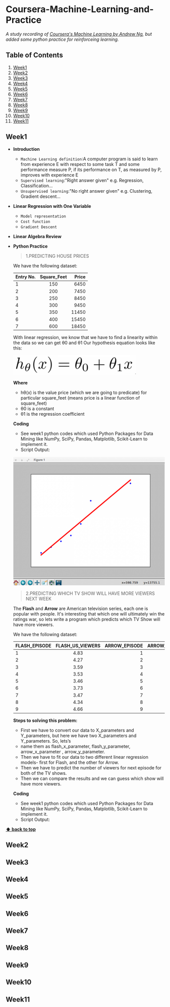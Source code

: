 # Coursera-Machine-Learning-and-Practice

*A study recording of [Coursera's Machine Learning by Andrew Ng](https://www.coursera.org/learn/machine-learning), but added some python practice for 
reinforceing learning.*

## Table of Contents

  1. [Week1](#week1)
  1. [Week2](#week2)
  1. [Week3](#week3)
  1. [Week4](#week4)
  1. [Week5](#week5)
  1. [Week6](#week6)
  1. [Week7](#week7)
  1. [Week8](#week8)
  1. [Week9](#week9)
  1. [Week10](#week10)
  1. [Week11](#week11)
## Week1

  - **Introduction** 
    - `Machine Learning definition`:A computer program is said to learn from experience E with respect to some task T and some performance measure P, if its performance on T, as measured by P, improves with experience E
    - `Supervised learning`:"Right answer given" e.g. Regression, Classification...
    - `Unsupervised learning`:"No right answer given" e.g. Clustering, Gradient descent...
  - **Linear Regression with One Variable**
    - `Model representation`
    - `Cost function`
    - `Gradient Descent`
  - **Linear Algebra Review**
  - **Python Practice**
    > 1.PREDICTING HOUSE PRICES
    
    We have the following dataset:
    
    | Entry No.  | Square_Feet | Price  |
    | -----------|:-----------:| -----: |
    | 1          | 150         | 6450   |
    | 2          | 200         | 7450   |
    | 3          | 250         | 8450   |
    | 4          | 300         | 9450   |
    | 5          | 350         | 11450  |
    | 6          | 400         | 15450  |
    | 7          | 600         | 18450  |

    With linear regression, we know that we have to find a linearity within the data so we can get θ0 and θ1
    Our hypothesis equation looks like this:
    
    ![alt text]( https://github.com/luisxiaomai/Images/blob/master/Machine-Learning/Week1/Hypothesis.png)
    
    **Where**
    - hθ(x) is the value price (which we are going to predicate) for particular square_feet  (means price is a linear function of square_feet)
    - θ0 is a constant
    - θ1 is the regression coefficient

    **Coding**
    - See week1 python codes which used Python Packages for Data Mining like NumPy, SciPy, Pandas, Matplotlib, Scikit-Learn to implement it.
    - Script Output:
    
    ![alt text]( https://github.com/luisxiaomai/Images/blob/master/Machine-Learning/Week1/linear_line.png)
    
    > 2.PREDICTING WHICH TV SHOW WILL HAVE MORE VIEWERS NEXT WEEK
    
    The **Flash** and **Arrow** are American television series, each one is popular with people. It's interesting that which one will ultimately win the ratings war, so lets write a program which predicts which TV Show will have more viewers.
    
    We have the following dataset:
    
    | FLASH_EPISODE  | FLASH_US_VIEWERS | ARROW_EPISODE  | ARROW_US_VIEWERS |
    | -----------    |:-----------:     | -----:         | -----: |
    | 1              | 4.83             | 1              | 2.84 |
    | 2              | 4.27             | 2              | 2.32 |
    | 3              | 3.59             | 3              | 2.55 |
    | 4              | 3.53             | 4              | 2.49 |
    | 5              | 3.46             | 5              | 2.73 |
    | 6              | 3.73             | 6              | 2.6  |
    | 7              | 3.47             | 7              | 2.64 |
    | 8              | 4.34             | 8              | 3.92 |
    | 9              | 4.66             | 9              | 3.06 |
    **Steps to solving this problem:**
    - First we have to convert our data to X_parameters and Y_parameters, but here we have two X_parameters and Y_parameters. So, lets’s
    - name them as flash_x_parameter, flash_y_parameter, arrow_x_parameter , arrow_y_parameter.
    - Then we have to fit our data to two different  linear regression models- first for Flash, and the other for Arrow.
    - Then we have to predict the number of viewers for next episode for both of the TV shows.
    - Then we can compare the results and we can guess which show will have more viewers.
   
    **Coding**
    - See week1 python codes which used Python Packages for Data Mining like NumPy, SciPy, Pandas, Matplotlib, Scikit-Learn to implement it.
    - Script Output:
    
    
  **[⬆ back to top](#table-of-contents)**

## Week2

## Week3

## Week4

## Week5

## Week6

## Week7
  
## Week8

## Week9

## Week10

## Week11
